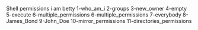 Shell permissions
i am betty
1-who_am_i
2-groups
3-new_owner
4-empty
5-execute
6-multiple_permissions
6-multiple_permissions
7-everybody
8-James_Bond
9-John_Doe
10-mirror_permissions
11-directories_permissions
